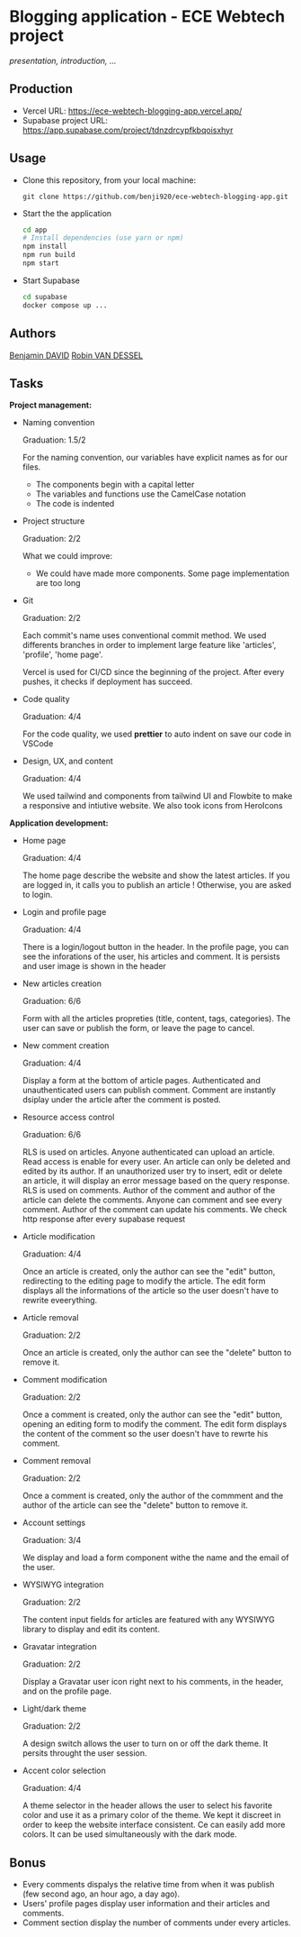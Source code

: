 
# Blogging application - ECE Webtech project

*presentation, introduction, ...*

## Production 

- Vercel URL: https://ece-webtech-blogging-app.vercel.app/
- Supabase project URL: https://app.supabase.com/project/tdnzdrcypfkbqoisxhyr

## Usage

* Clone this repository, from your local machine:
  ```
  git clone https://github.com/benji920/ece-webtech-blogging-app.git
  ```
* Start the the application
  ```bash
  cd app
  # Install dependencies (use yarn or npm)
  npm install
  npm run build
  npm start
  ```
* Start Supabase
  ```bash
  cd supabase
  docker compose up ...
  ```

## Authors

[Benjamin DAVID](https://github.com/benji920)
[Robin VAN DESSEL](https://github.com/vdRobin)

## Tasks
  
**Project management:**

* Naming convention 

  Graduation: 1.5/2
  
  For the naming convention, our variables have explicit names as for our files.

  - The components begin with a capital letter
  - The variables and functions use the CamelCase notation
  - The code is indented
 

* Project structure   
  
  Graduation: 2/2
  
  What we could improve:

  - We could have made more components. Some page implementation are too long
  
* Git   
  
  Graduation: 2/2
  
  Each commit's name uses conventional commit method. We used differents branches in order to implement large feature like 'articles', 'profile', 'home page'. 
  
  Vercel is used for CI/CD since the beginning of the project. After every pushes, it checks if deployment has succeed.
  
* Code quality

  Graduation: 4/4

  For the code quality, we used **prettier** to auto indent on save our code in VSCode
  
* Design, UX, and content   
  
  
  Graduation: 4/4
  
  We used tailwind and components from tailwind UI and Flowbite to make a responsive and intiutive website. We also took icons from HeroIcons

**Application development:**

* Home page   
  
  Graduation: 4/4
  
  The home page describe the website and show the latest articles. If you are logged in, it calls you to publish an article ! Otherwise, you are asked to login.
  
* Login and profile page   
  
  Graduation: 4/4
  
  There is a login/logout button in the header. In the profile page, you can see the inforations of the user, his articles and comment. It is persists and user image is shown in the header
  
* New articles creation   
  
  Graduation: 6/6
  
  Form with all the articles propreties (title, content, tags, categories). The user can save or publish the form, or leave the page to cancel.
  
* New comment creation   
 
  Graduation: 4/4
 
  Display a form at the bottom of article pages. Authenticated and unauthenticated users can publish comment. Comment are instantly dsiplay under the article after the comment is posted. 
 
* Resource access control   
  
  Graduation: 6/6
  
  RLS is used on articles. Anyone authenticated can upload an article. Read access is enable for every user. An article can only be deleted and edited by its author. 
  If an unauthorized user try to insert, edit or delete an article, it will display an error message based on the query response.
  RLS is used on comments. Author of the comment and author of the article can delete the comments. Anyone can comment and see every comment. Author of the comment can update his comments.
  We check http response after every supabase request
  
* Article modification   
  
  Graduation: 4/4
  
  Once an article is created, only the author can see the "edit" button, redirecting to the editing page to modify the article. The edit form displays all the informations of the article so the user doesn't have to rewrite eveerything.
  
* Article removal   
  
  Graduation: 2/2
  
  Once an article is created, only the author can see the "delete" button to remove it.
  
* Comment modification   
  
  Graduation: 2/2
  
  Once a comment is created, only the author can see the "edit" button, opening an editing form to modify the comment. The edit form displays the content of the comment so the user doesn't have to rewrte his comment.
  
* Comment removal   
  
  Graduation: 2/2
  
  Once a comment is created, only the author of the commment and the author of the article can see the "delete" button to remove it.
  
* Account settings   
  
  Graduation: 3/4
  
  We display and load a form component withe the name and the email of the user. 
  
* WYSIWYG integration   
  
  Graduation: 2/2
  
  The content input fields for articles are featured with any WYSIWYG library to display and edit its content.
  
* Gravatar integration   
  
  Graduation: 2/2
  
  Display a Gravatar user icon right next to his comments, in the header, and on the profile page.
  
* Light/dark theme   
  
  Graduation: 2/2
  
  A design switch allows the user to turn on or off the dark theme. It persits throught the user session.
  
* Accent color selection   
  
  Graduation: 4/4
  
  A theme selector in the header allows the user to select his favorite color and use it as a primary color of the theme. We kept it discreet in order to keep the website interface consistent. Ce can easily add more colors. It can be used simultaneously with the dark mode.

## Bonus

  - Every comments dispalys the relative time from when it was publish (few second ago, an hour ago, a day ago).
  - Users' profile pages display user information and their articles and comments.
  - Comment section display the number of comments under every articles.
